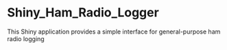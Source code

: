 # Shiny_Ham_Radio_Logger
This Shiny application provides a simple interface for general-purpose ham radio logging
